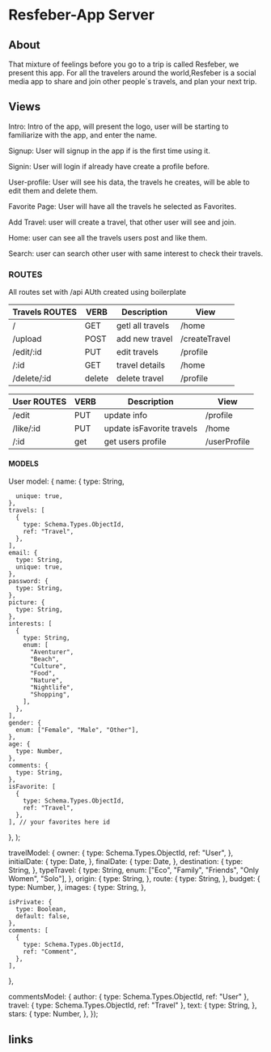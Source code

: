 # Resfeber-App Server

## About

That mixture of feelings before you go to a trip is called Resfeber, we present this app.
For all the travelers around the world,Resfeber is a social media app to share and join other people´s travels, and plan your next trip.

## Views

Intro: Intro of the app, will present the logo, user will be starting to familiarize with the app, and enter the name.

Signup: User will signup in the app if is the first time using it.

Signin: User will login if already have create a profile before.

User-profile: User will see his data, the travels he creates, will be able to edit them and delete them.

Favorite Page: User will have all the travels he selected as Favorites.

Add Travel: user will create a travel, that other user will see and join.

Home: user can see all the travels users post and like them.

Search: user can search other user with same interest to check their travels.

### ROUTES

All routes set with /api
AUth created using boilerplate

| Travels ROUTES | VERB   | Description      | View          |
| -------------- | ------ | ---------------- | ------------- |
| /              | GET    | getl all travels | /home         |
| /upload        | POST   | add new travel   | /createTravel |
| /edit/:id      | PUT    | edit travels     | /profile      |
| /:id           | GET    | travel details   | /home         |
| /delete/:id    | delete | delete travel    | /profile      |

| User ROUTES | VERB | Description               | View         |
| ----------- | ---- | ------------------------- | ------------ |
| /edit       | PUT  | update info               | /profile     |
| /like/:id   | PUT  | update isFavorite travels | /home        |
| /:id        | get  | get users profile         | /userProfile |

#### MODELS

User model:
{
name: {
type: String,

      unique: true,
    },
    travels: [
      {
        type: Schema.Types.ObjectId,
        ref: "Travel",
      },
    ],
    email: {
      type: String,
      unique: true,
    },
    password: {
      type: String,
    },
    picture: {
      type: String,
    },
    interests: [
      {
        type: String,
        enum: [
          "Aventurer",
          "Beach",
          "Culture",
          "Food",
          "Nature",
          "Nightlife",
          "Shopping",
        ],
      },
    ],
    gender: {
      enum: ["Female", "Male", "Other"],
    },
    age: {
      type: Number,
    },
    comments: {
      type: String,
    },
    isFavorite: [
      {
        type: Schema.Types.ObjectId,
        ref: "Travel",
      },
    ], // your favorites here id

},
);

travelModel:
{
owner: {
type: Schema.Types.ObjectId,
ref: "User",
},
initialDate: {
type: Date,
},
finalDate: {
type: Date,
},
destination: {
type: String,
},
typeTravel: {
type: String,
enum: ["Eco", "Family", "Friends", "Only Women", "Solo"],
},
origin: {
type: String,
},
route: {
type: String,
},
budget: {
type: Number,
},
images: {
type: String,
},

    isPrivate: {
      type: Boolean,
      default: false,
    },
    comments: [
      {
        type: Schema.Types.ObjectId,
        ref: "Comment",
      },
    ],

},

commentsModel:
{
author: { type: Schema.Types.ObjectId, ref: "User" },
travel: { type: Schema.Types.ObjectId, ref: "Travel" },
text: {
type: String,
},
stars: {
type: Number,
},
});

## links
